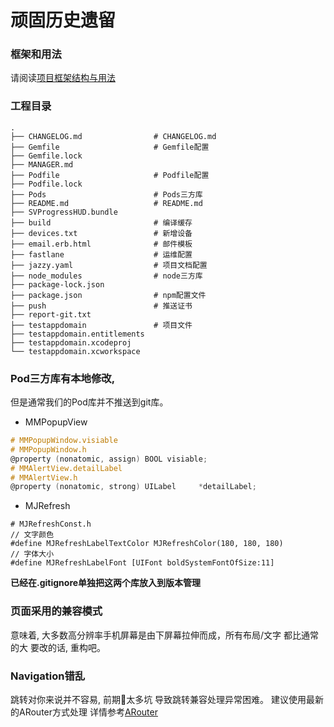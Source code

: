 # 顽固历史遗留

### 框架和用法
请阅读[项目框架结构与用法]()

### 工程目录
```
.
├── CHANGELOG.md                # CHANGELOG.md
├── Gemfile                     # Gemfile配置
├── Gemfile.lock
├── MANAGER.md
├── Podfile                     # Podfile配置
├── Podfile.lock
├── Pods                        # Pods三方库
├── README.md                   # README.md
├── SVProgressHUD.bundle
├── build                       # 编译缓存
├── devices.txt                 # 新增设备
├── email.erb.html              # 邮件模板
├── fastlane                    # 运维配置
├── jazzy.yaml                  # 项目文档配置
├── node_modules                # node三方库
├── package-lock.json
├── package.json                # npm配置文件
├── push                        # 推送证书
├── report-git.txt
├── testappdomain               # 项目文件
├── testappdomain.entitlements
├── testappdomain.xcodeproj
└── testappdomain.xcworkspace
```

### Pod三方库有本地修改,

但是通常我们的Pod库并不推送到git库。

- MMPopupView
```Objective-C
# MMPopupWindow.visiable
# MMPopupWindow.h 
@property (nonatomic, assign) BOOL visiable;
# MMAlertView.detailLabel
# MMAlertView.h
@property (nonatomic, strong) UILabel     *detailLabel;
```
- MJRefresh
```
# MJRefreshConst.h 
// 文字颜色
#define MJRefreshLabelTextColor MJRefreshColor(180, 180, 180)
// 字体大小
#define MJRefreshLabelFont [UIFont boldSystemFontOfSize:11]
```

**已经在.gitignore单独把这两个库放入到版本管理**

### 页面采用的兼容模式
意味着, 大多数高分辨率手机屏幕是由下屏幕拉伸而成，所有布局/文字 都比通常的大
要改的话, 重构吧。

### Navigation错乱
跳转对你来说并不容易, 前期太多坑 导致跳转兼容处理异常困难。
建议使用最新的ARouter方式处理
详情参考[ARouter](https://github.com/RogerAbyss/ARouter)
